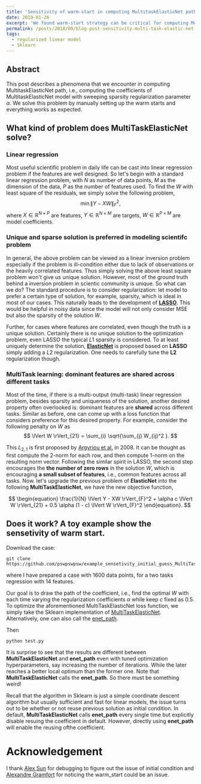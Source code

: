 ```yaml
---
title: 'Sensitivity of warm-start in computing MultitaskElasticNet path by coordinate descent in Sklearn'
date: 2019-01-26
excerpt: 'We found warm-start strategy can be critical for computing MultitaskElasticNet path using the coordinate descent implemented in Sklearn.'
permalink: /posts/2018/09/blog-post-sensitivity-multi-task-elastic-net-warm-starts/
tags:
  - regularized linear model
  - Sklearn
---
```


## Abstract

This post describes a phenomena that we encounter in computing MultitaskElasticNet path, i.e., computing the coefficients of MultitaskElasticNet model with sweeping sparsity regularization parameter $\alpha$. We solve this problem by manually setting up the warm starts and everything works as expected.

## What kind of problem does MultiTaskElasticNet solve?

### Linear regression

Most useful scientific problem in daily life can be cast into linear regression problem if the features are well designed. 
So let's begin with a standard linear regression problem, with $N$ as number of data points, $M$ as the dimension of the data,  $P$ as the number of features used. To find the $W$ with least square of the residuals, we simply solve the following problem,   
$$
\min \lVert Y - XW \rVert^2_{F},
$$
where $X \in \mathbb{R}^{N \times P}$ are features, $Y \in \mathbb{R}^{N \times M}$ are  targets, $W \in \mathbb{R}^{P \times M}$ are model coefficients.

### Unique and sparse solution is preferred in modeling scientifc problem  

In general, the above problem can be viewed as a linear inversion problem especially if the problem is ill-condition either due to lack of observations or the heavily correlated features. Thus simply solving the above least square problem won't give us unique solution. However, most of the ground truth behind a inversion problem in scientic community is unique. So what can we do? The standard procedure is to consider regularization: let model to prefer a certain type of solution, for example, sparsity, which is ideal in most of our cases. This naturally leads to the development of **[LASSO](https://en.wikipedia.org/wiki/Lasso_(statistics))**. This would be helpful in noisy data since the model will not only consider MSE but also the sparsity of the solution $W$. 

Further, for cases where features are correlated, even though the truth is a unique solution. Certainly there is no unique solution to the optimization problem, even LASSO the typical $L1$ sparsity is considered. To at least uniquely determine the solution, **[ElasticNet](https://en.wikipedia.org/wiki/Elastic_net_regularization)** is proposed based on **LASSO** simply adding a $L2$ regularization. One needs to carefully tune the **L2** regularization though.

### MultiTask learning: dominant features are shared across different tasks

Most of the time, if there is a multi-output (multi-task) linear regression problem, besides sparsity and uniqueness of the solution, another desired property often overlooked is: dominant features are **shared** across different tasks. Similar as before, one can come up with a loss function that considers preference for this desired property. For example, consider the following penalty on $W$
as $$
\lVert W \rVert_{21} = \sum_{i} \sqrt{\sum_{j} W_{ij}^2 }.
$$

This $L_{2,1}$ is first proposed by [Argyriou et al.](https://ttic.uchicago.edu/~argyriou/papers/mtl_feat.pdf) in 2008. It can be thought as first compute the 2-norm for each row, and then compute 1-norm on the resulting norm vector. Following the similar spirit in LASSO, the second step encourages the **the number of zero rows** in the solution $W$, which is encouraging **a small subset of features**, i.e., common features across all tasks. Now. let's upgrade the previous problem of **ElasticNet** into the following **MultiTaskElasticNet**, we have the new objective function, 

$$
\begin{equation}
\frac{1}{N}  \lVert Y - XW \rVert_{F}^2 + \alpha  c   \lVert W  \rVert_{21} + 0.5 \alpha (1 - c)  \lVert W \rVert_{F}^2
\end{equation}.
$$

## Does it work? A toy example show the sensetivity of warm start.

Download the case:
```
git clone https://github.com/pswpswpsw/example_sensetivity_initial_guess_MultiTaskElasticNet.git
```
where I have prepared a case with 1600 data points, for a two tasks regression with 14 features.

Our goal is to draw the path of the coefficient, i.e., find the optimal $W$ with each time varying the regularization coefficients $\alpha$ while keep $c$ fixed as 0.5. To optimize the aforementioned MultiTaskElasticNet loss function, we simply take the Sklearn implementation of [MultiTaskElasticNet](https://scikit-learn.org/stable/modules/generated/sklearn.linear_model.MultiTaskElasticNet.html). Alternatively, one can also call the [enet_path](https://scikit-learn.org/stable/modules/generated/sklearn.linear_model.enet_path.html). 

Then
```
python test.py
```

It is surprise to see that the results are different between **MultiTaskElasticNet** and **enet_path** even with tuned optimization hyperparameters, say increasing the number of iterations. While the later reaches a better local optimum than the former one. Note that **MultiTaskElasticNet** calls the **enet_path**. So there must be something weird! 

Recall that the algorithm in Sklearn is just a simple coordinate descent algorithm but usually sufficient and fast for linear models, the issue turns out to be whether or not reuse previous solution as initial condition. In default, **MultiTaskElasticNet** calls **enet_path** every single time but explicitly disable resuing the coefficient in default. However, directly using **enet_path**  will enable the reusing ofthe coefficient. 


# Acknowledgement

I thank [Alex Sun](https://www.linkedin.com/in/weitao-sun/) for debugging to figure out the issue of initial condition and [Alexandre Gramfort](http://alexandre.gramfort.net/) for noticing the warm_start could be an issue. 
